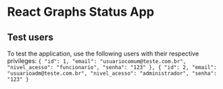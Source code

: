 # React Graphs Status App

## Test users
To test the application, use the following users with their respective privileges:
`
    {
        "id": 1,
        "email": "usuariocomum@teste.com.br",
        "nivel_acesso": "funcionario",
        "senha": "123"
    },
    {
        "id": 2,
        "email": "usuarioadm@teste.com.br",
        "nivel_acesso": "administrador",
        "senha": "123"
    }
`